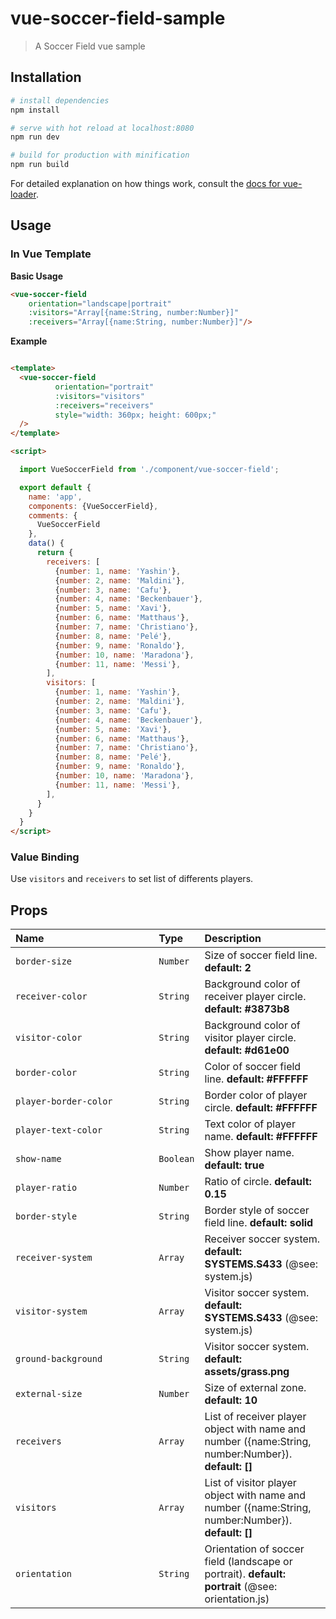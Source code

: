 # vue-soccer-field-sample

> A Soccer Field vue sample

## Installation

``` bash
# install dependencies
npm install

# serve with hot reload at localhost:8080
npm run dev

# build for production with minification
npm run build
```

For detailed explanation on how things work, consult the [docs for vue-loader](http://vuejs.github.io/vue-loader).

## Usage

### In Vue Template

**Basic Usage**
```html
<vue-soccer-field 
	orientation="landscape|portrait" 
	:visitors="Array[{name:String, number:Number}]" 
	:receivers="Array[{name:String, number:Number}]"/>
```

**Example**
```html

<template>
  <vue-soccer-field
          orientation="portrait"
          :visitors="visitors"
          :receivers="receivers"
          style="width: 360px; height: 600px;"
  />
</template>

<script>

  import VueSoccerField from './component/vue-soccer-field';

  export default {
    name: 'app',
    components: {VueSoccerField},
    comments: {
      VueSoccerField
    },
    data() {
      return {
        receivers: [
          {number: 1, name: 'Yashin'},
          {number: 2, name: 'Maldini'},
          {number: 3, name: 'Cafu'},
          {number: 4, name: 'Beckenbauer'},
          {number: 5, name: 'Xavi'},
          {number: 6, name: 'Matthaus'},
          {number: 7, name: 'Christiano'},
          {number: 8, name: 'Pelé'},
          {number: 9, name: 'Ronaldo'},
          {number: 10, name: 'Maradona'},
          {number: 11, name: 'Messi'},
        ],
        visitors: [
          {number: 1, name: 'Yashin'},
          {number: 2, name: 'Maldini'},
          {number: 3, name: 'Cafu'},
          {number: 4, name: 'Beckenbauer'},
          {number: 5, name: 'Xavi'},
          {number: 6, name: 'Matthaus'},
          {number: 7, name: 'Christiano'},
          {number: 8, name: 'Pelé'},
          {number: 9, name: 'Ronaldo'},
          {number: 10, name: 'Maradona'},
          {number: 11, name: 'Messi'},
        ],
      }
    }
  }
</script>

```

### Value Binding
Use `visitors` and `receivers` to set list of differents players.


## Props

| Name&nbsp;&nbsp;&nbsp;&nbsp;&nbsp;&nbsp;&nbsp;&nbsp;&nbsp;&nbsp;&nbsp;&nbsp;&nbsp;&nbsp;&nbsp;&nbsp;&nbsp;&nbsp;&nbsp;&nbsp;&nbsp;&nbsp;&nbsp;&nbsp;&nbsp;&nbsp;&nbsp;&nbsp;&nbsp;&nbsp;&nbsp;&nbsp;&nbsp;&nbsp;&nbsp;&nbsp;&nbsp;&nbsp;&nbsp; | Type | Description |
| ---------------------- | :-------- | :--- |
| `border-size`          | `Number`  | Size of soccer field line. **default: 2**  |
| `receiver-color`       | `String`  | Background color of receiver player circle. **default: #3873b8**  |
| `visitor-color`  	     | `String`  | Background color of visitor player circle. **default: #d61e00**  |
| `border-color`  	     | `String`  | Color of soccer field line. **default: #FFFFFF**  |
| `player-border-color`  | `String`  | Border color of player circle. **default: #FFFFFF**  |
| `player-text-color`  	 | `String`  | Text color of player name. **default: #FFFFFF**  |
| `show-name`            | `Boolean` | Show player name. **default: true**  |
| `player-ratio`         | `Number`  | Ratio of circle. **default: 0.15**  |
| `border-style`         | `String`  | Border style of soccer field line. **default: solid**  |
| `receiver-system`      | `Array`   | Receiver soccer system. **default: SYSTEMS.S433**  (@see: system.js) |
| `visitor-system`       | `Array`   | Visitor soccer system. **default: SYSTEMS.S433**  (@see: system.js) |
| `ground-background`    | `String`  | Visitor soccer system. **default: assets/grass.png** |
| `external-size`        | `Number`  | Size of external zone. **default: 10** |
| `receivers`            | `Array`   | List of receiver player object with name and number ({name:String, number:Number}). **default: []** |
| `visitors`             | `Array`   | List of visitor player object with name and number ({name:String, number:Number}). **default: []** |
| `orientation`          | `String`  | Orientation of soccer field (landscape or portrait). **default: portrait**  (@see: orientation.js) |
